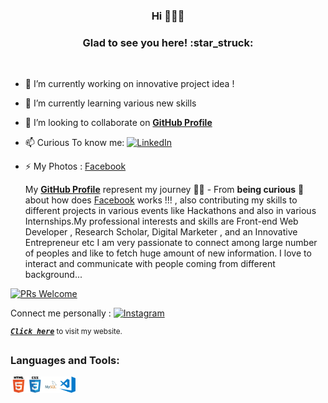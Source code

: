 <h3 align="center">Hi 👋👋👋</h3>


<h3 align="center">Glad to see you here! :star_struck:</h3>
<br>






- 🔭 I’m currently working on innovative project idea !
- 🌱 I’m currently learning various new skills
- 👯 I’m looking to collaborate on [**GitHub Profile**](https://github.com/DeepaaRM) 

- 📫 Curious To know me: <a href="https://www.linkedin.com/in/deepa-rm-7a88641b1/" target="_blank"><img src="https://img.shields.io/badge/LinkedIn-%230077B5.svg?&style=flat-square&logo=linkedin&logoColor=white" alt="LinkedIn"></a>
- ⚡ My Photos : [Facebook](https://www.facebook.com/deepu.chinnu.9619) 




  My [**GitHub Profile**](https://github.com/DeepaaRM) represent my journey :running_man: - From **being curious** :thinking: about how does [Facebook](https://www.facebook.com/deepu.chinnu.9619) works !!! , also contributing my skills to different projects in various events like Hackathons and also in various Internships.My professional interests and skills are Front-end Web Developer , Research Scholar, Digital Marketer , and an Innovative Entrepreneur etc I am very passionate to connect among large number of peoples and like to fetch huge amount of new information. I love to interact and communicate with people coming from different background... 

[![PRs Welcome](https://img.shields.io/badge/PRs-welcome-brightgreen.svg?style=flat&logo=github)](https://github.com/DeepaaRM)


Connect me personally : <a href="https://www.instagram.com/deepaa_r_m_/?hl=en\" target="_blank"><img src="https://cdn.jsdelivr.net/npm/simple-icons@v3/icons/instagram.svg" alt="Instagram" width="30px"></a>

<sup><kbd>***[Click here](https://deepaarm.github.io/myprofile/)***</kbd> to visit my website.</sup> <br>

### Languages and Tools:

<img align="left" alt="HTML5" width="26px" src="https://raw.githubusercontent.com/github/explore/80688e429a7d4ef2fca1e82350fe8e3517d3494d/topics/html/html.png" />
<img align="left" alt="CSS3" width="26px" src="https://raw.githubusercontent.com/github/explore/80688e429a7d4ef2fca1e82350fe8e3517d3494d/topics/css/css.png" />
<img align="left" alt="MySQL" width="26px" src="https://raw.githubusercontent.com/github/explore/80688e429a7d4ef2fca1e82350fe8e3517d3494d/topics/mysql/mysql.png" />
<img align="left" alt="Visual Studio Code" width="26px" src="https://raw.githubusercontent.com/github/explore/80688e429a7d4ef2fca1e82350fe8e3517d3494d/topics/visual-studio-code/visual-studio-code.png" />













